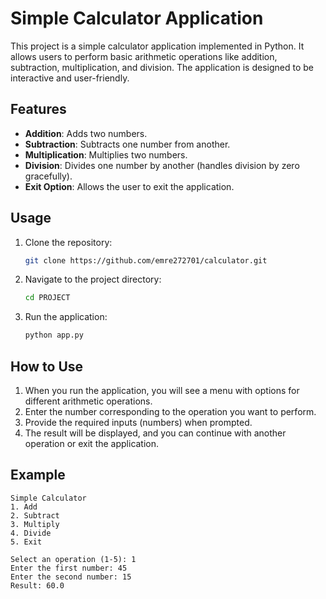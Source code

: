 # Simple Calculator Application

This project is a simple calculator application implemented in Python. It allows users to perform basic arithmetic operations like addition, subtraction, multiplication, and division. The application is designed to be interactive and user-friendly.

## Features
- **Addition**: Adds two numbers.
- **Subtraction**: Subtracts one number from another.
- **Multiplication**: Multiplies two numbers.
- **Division**: Divides one number by another (handles division by zero gracefully).
- **Exit Option**: Allows the user to exit the application.

## Usage
1. Clone the repository:
   ```bash
   git clone https://github.com/emre272701/calculator.git
   ```
2. Navigate to the project directory:
   ```bash
   cd PROJECT
   ```
3. Run the application:
   ```bash
   python app.py
   ```

## How to Use
1. When you run the application, you will see a menu with options for different arithmetic operations.
2. Enter the number corresponding to the operation you want to perform.
3. Provide the required inputs (numbers) when prompted.
4. The result will be displayed, and you can continue with another operation or exit the application.

## Example
```plaintext
Simple Calculator
1. Add
2. Subtract
3. Multiply
4. Divide
5. Exit

Select an operation (1-5): 1
Enter the first number: 45
Enter the second number: 15
Result: 60.0
```
